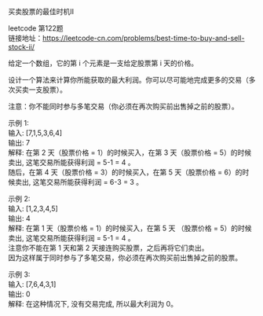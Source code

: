 买卖股票的最佳时机II<br/>

leetcode 第122题<br/>
链接地址：https://leetcode-cn.com/problems/best-time-to-buy-and-sell-stock-ii/<br/>

给定一个数组，它的第 i 个元素是一支给定股票第 i 天的价格。<br/>

设计一个算法来计算你所能获取的最大利润。你可以尽可能地完成更多的交易（多次买卖一支股票）。<br/>

注意：你不能同时参与多笔交易（你必须在再次购买前出售掉之前的股票）。<br/>

示例 1:<br/>
输入: [7,1,5,3,6,4]<br/>
输出: 7<br/>
解释: 在第 2 天（股票价格 = 1）的时候买入，在第 3 天（股票价格 = 5）的时候卖出, 这笔交易所能获得利润 = 5-1 = 4 。<br/>
     随后，在第 4 天（股票价格 = 3）的时候买入，在第 5 天（股票价格 = 6）的时候卖出, 这笔交易所能获得利润 = 6-3 = 3 。<br/>

示例 2:<br/>
输入: [1,2,3,4,5]<br/>
输出: 4<br/>
解释: 在第 1 天（股票价格 = 1）的时候买入，在第 5 天 （股票价格 = 5）的时候卖出, 这笔交易所能获得利润 = 5-1 = 4 。<br/>
     注意你不能在第 1 天和第 2 天接连购买股票，之后再将它们卖出。<br/>
     因为这样属于同时参与了多笔交易，你必须在再次购买前出售掉之前的股票。<br/>
	 
示例 3:<br/>
输入: [7,6,4,3,1]<br/>
输出: 0<br/>
解释: 在这种情况下, 没有交易完成, 所以最大利润为 0。<br/>